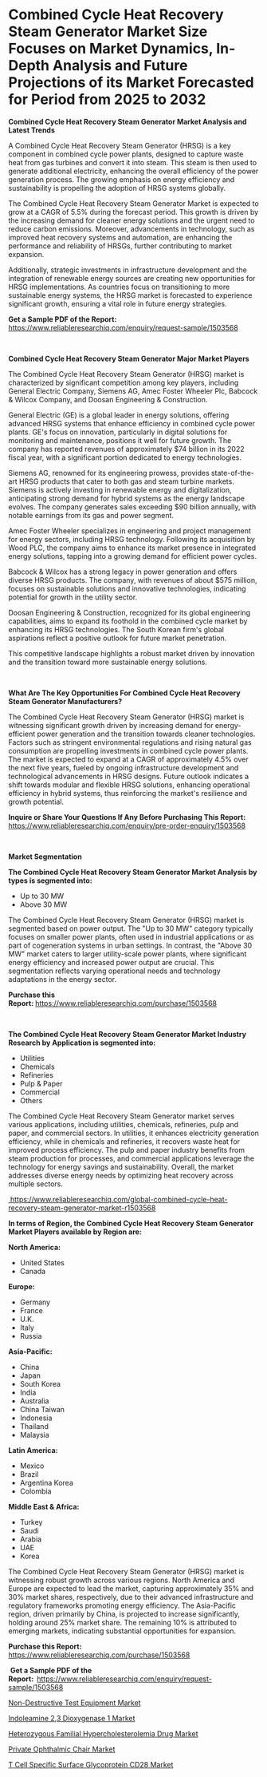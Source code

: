 <p><h1>Combined Cycle Heat Recovery Steam Generator Market Size Focuses on Market Dynamics, In-Depth Analysis and Future Projections of its Market Forecasted for Period from 2025 to 2032</h1></p><p><strong>Combined Cycle Heat Recovery Steam Generator Market Analysis and Latest Trends</strong></p>
<p><p>A Combined Cycle Heat Recovery Steam Generator (HRSG) is a key component in combined cycle power plants, designed to capture waste heat from gas turbines and convert it into steam. This steam is then used to generate additional electricity, enhancing the overall efficiency of the power generation process. The growing emphasis on energy efficiency and sustainability is propelling the adoption of HRSG systems globally.</p><p>The Combined Cycle Heat Recovery Steam Generator Market is expected to grow at a CAGR of 5.5% during the forecast period. This growth is driven by the increasing demand for cleaner energy solutions and the urgent need to reduce carbon emissions. Moreover, advancements in technology, such as improved heat recovery systems and automation, are enhancing the performance and reliability of HRSGs, further contributing to market expansion.</p><p>Additionally, strategic investments in infrastructure development and the integration of renewable energy sources are creating new opportunities for HRSG implementations. As countries focus on transitioning to more sustainable energy systems, the HRSG market is forecasted to experience significant growth, ensuring a vital role in future energy strategies.</p></p>
<p><strong>Get a Sample PDF of the Report:&nbsp;</strong> <a href="https://www.reliableresearchiq.com/enquiry/request-sample/1503568?utm_campaign=1137&utm_medium=2&utm_source=Github&utm_content=ia&utm_term=23032025&utm_id=combined-cycle-heat-recovery-steam-generator">https://www.reliableresearchiq.com/enquiry/request-sample/1503568</a></p>
<p>&nbsp;</p>
<p><strong>Combined Cycle Heat Recovery Steam Generator Major Market Players</strong></p>
<p><p>The Combined Cycle Heat Recovery Steam Generator (HRSG) market is characterized by significant competition among key players, including General Electric Company, Siemens AG, Amec Foster Wheeler Plc, Babcock & Wilcox Company, and Doosan Engineering & Construction.</p><p>General Electric (GE) is a global leader in energy solutions, offering advanced HRSG systems that enhance efficiency in combined cycle power plants. GE's focus on innovation, particularly in digital solutions for monitoring and maintenance, positions it well for future growth. The company has reported revenues of approximately $74 billion in its 2022 fiscal year, with a significant portion dedicated to energy technologies.</p><p>Siemens AG, renowned for its engineering prowess, provides state-of-the-art HRSG products that cater to both gas and steam turbine markets. Siemens is actively investing in renewable energy and digitalization, anticipating strong demand for hybrid systems as the energy landscape evolves. The company generates sales exceeding $90 billion annually, with notable earnings from its gas and power segment.</p><p>Amec Foster Wheeler specializes in engineering and project management for energy sectors, including HRSG technology. Following its acquisition by Wood PLC, the company aims to enhance its market presence in integrated energy solutions, tapping into a growing demand for efficient power cycles. </p><p>Babcock & Wilcox has a strong legacy in power generation and offers diverse HRSG products. The company, with revenues of about $575 million, focuses on sustainable solutions and innovative technologies, indicating potential for growth in the utility sector.</p><p>Doosan Engineering & Construction, recognized for its global engineering capabilities, aims to expand its foothold in the combined cycle market by enhancing its HRSG technologies. The South Korean firm's global aspirations reflect a positive outlook for future market penetration.</p><p>This competitive landscape highlights a robust market driven by innovation and the transition toward more sustainable energy solutions.</p></p>
<p>&nbsp;</p>
<p><strong>What Are The Key Opportunities For Combined Cycle Heat Recovery Steam Generator Manufacturers?</strong></p>
<p><p>The Combined Cycle Heat Recovery Steam Generator (HRSG) market is witnessing significant growth driven by increasing demand for energy-efficient power generation and the transition towards cleaner technologies. Factors such as stringent environmental regulations and rising natural gas consumption are propelling investments in combined cycle power plants. The market is expected to expand at a CAGR of approximately 4.5% over the next five years, fueled by ongoing infrastructure development and technological advancements in HRSG designs. Future outlook indicates a shift towards modular and flexible HRSG solutions, enhancing operational efficiency in hybrid systems, thus reinforcing the market's resilience and growth potential.</p></p>
<p><strong>Inquire or Share Your Questions If Any Before Purchasing This Report:</strong> <a href="https://www.reliableresearchiq.com/enquiry/pre-order-enquiry/1503568?utm_campaign=1137&utm_medium=2&utm_source=Github&utm_content=ia&utm_term=23032025&utm_id=combined-cycle-heat-recovery-steam-generator">https://www.reliableresearchiq.com/enquiry/pre-order-enquiry/1503568</a></p>
<p>&nbsp;</p>
<p><strong>Market Segmentation</strong></p>
<p><strong>The Combined Cycle Heat Recovery Steam Generator Market Analysis by types is segmented into:</strong></p>
<p><ul><li>Up to 30 MW</li><li>Above 30 MW</li></ul></p>
<p><p>The Combined Cycle Heat Recovery Steam Generator (HRSG) market is segmented based on power output. The "Up to 30 MW" category typically focuses on smaller power plants, often used in industrial applications or as part of cogeneration systems in urban settings. In contrast, the "Above 30 MW" market caters to larger utility-scale power plants, where significant energy efficiency and increased power output are crucial. This segmentation reflects varying operational needs and technology adaptations in the energy sector.</p></p>
<p><strong>Purchase this Report:&nbsp;</strong><a href="https://www.reliableresearchiq.com/purchase/1503568?utm_campaign=1137&utm_medium=2&utm_source=Github&utm_content=ia&utm_term=23032025&utm_id=combined-cycle-heat-recovery-steam-generator">https://www.reliableresearchiq.com/purchase/1503568</a></p>
<p>&nbsp;</p>
<p><strong>The Combined Cycle Heat Recovery Steam Generator Market Industry Research by Application is segmented into:</strong></p>
<p><ul><li>Utilities</li><li>Chemicals</li><li>Refineries</li><li>Pulp & Paper</li><li>Commercial</li><li>Others</li></ul></p>
<p><p>The Combined Cycle Heat Recovery Steam Generator market serves various applications, including utilities, chemicals, refineries, pulp and paper, and commercial sectors. In utilities, it enhances electricity generation efficiency, while in chemicals and refineries, it recovers waste heat for improved process efficiency. The pulp and paper industry benefits from steam production for processes, and commercial applications leverage the technology for energy savings and sustainability. Overall, the market addresses diverse energy needs by optimizing heat recovery across multiple sectors.</p></p>
<p><a href="https://www.reliableresearchiq.com/global-combined-cycle-heat-recovery-steam-generator-market-r1503568?utm_campaign=1137&utm_medium=2&utm_source=Github&utm_content=ia&utm_term=23032025&utm_id=combined-cycle-heat-recovery-steam-generator">&nbsp;https://www.reliableresearchiq.com/global-combined-cycle-heat-recovery-steam-generator-market-r1503568</a></p>
<p><strong>In terms of Region, the Combined Cycle Heat Recovery Steam Generator Market Players available by Region are:</strong></p>
<p>
    <p> <strong> North America: </strong>
        <ul>
            <li>United States</li>
            <li>Canada</li>
        </ul>
        </p> 
    <p> <strong> Europe: </strong>
        <ul>
            <li>Germany</li>
            <li>France</li>
            <li>U.K.</li>
            <li>Italy</li>
            <li>Russia</li>
        </ul>
        </p> 
    <p> <strong> Asia-Pacific: </strong>
        <ul>
            <li>China</li>
            <li>Japan</li>
            <li>South Korea</li>
            <li>India</li>
            <li>Australia</li>
            <li>China Taiwan</li>
            <li>Indonesia</li>
            <li>Thailand</li>
            <li>Malaysia</li>
        </ul>
        </p> 
    <p> <strong> Latin America: </strong>
        <ul>
            <li>Mexico</li>
            <li>Brazil</li>
            <li>Argentina Korea</li>
            <li>Colombia</li>
        </ul>
        </p> 
    <p> <strong> Middle East & Africa: </strong>
        <ul>
            <li>Turkey</li>
            <li>Saudi</li>
            <li>Arabia</li>
            <li>UAE</li>
            <li>Korea</li>
        </ul>
    </p>
    </p>
<p><p>The Combined Cycle Heat Recovery Steam Generator (HRSG) market is witnessing robust growth across various regions. North America and Europe are expected to lead the market, capturing approximately 35% and 30% market shares, respectively, due to their advanced infrastructure and regulatory frameworks promoting energy efficiency. The Asia-Pacific region, driven primarily by China, is projected to increase significantly, holding around 25% market share. The remaining 10% is attributed to emerging markets, indicating substantial opportunities for expansion.</p></p>
<p><strong>Purchase this Report: </strong><a href="https://www.reliableresearchiq.com/purchase/1503568?utm_campaign=1137&utm_medium=2&utm_source=Github&utm_content=ia&utm_term=23032025&utm_id=combined-cycle-heat-recovery-steam-generator">https://www.reliableresearchiq.com/purchase/1503568</a></p>
<p>&nbsp;<strong>Get a Sample PDF of the Report:&nbsp;&nbsp;</strong><a href="https://www.reliableresearchiq.com/enquiry/request-sample/1503568?utm_campaign=1137&utm_medium=2&utm_source=Github&utm_content=ia&utm_term=23032025&utm_id=combined-cycle-heat-recovery-steam-generator">https://www.reliableresearchiq.com/enquiry/request-sample/1503568</a></p>
<p><strong></strong></p>
<p><p><a href="https://github.com/burnicndole/Market-Research-Report-List-1/blob/main/non-destructive-test-equipment-market.md?utm_campaign=1137&utm_medium=2&utm_source=Github&utm_content=ia&utm_term=23032025&utm_id=combined-cycle-heat-recovery-steam-generator">Non-Destructive Test Equipment Market</a></p><p><a href="https://github.com/omemaeuseda/Market-Research-Report-List-1/blob/main/indoleamine-23-dioxygenase-1-market.md?utm_campaign=1137&utm_medium=2&utm_source=Github&utm_content=ia&utm_term=23032025&utm_id=combined-cycle-heat-recovery-steam-generator">Indoleamine 2,3 Dioxygenase 1 Market</a></p><p><a href="https://github.com/doganaqev/Market-Research-Report-List-1/blob/main/heterozygous-familial-hypercholesterolemia-drug-market.md?utm_campaign=1137&utm_medium=2&utm_source=Github&utm_content=ia&utm_term=23032025&utm_id=combined-cycle-heat-recovery-steam-generator">Heterozygous Familial Hypercholesterolemia Drug Market</a></p><p><a href="https://github.com/navodfetiya/Market-Research-Report-List-1/blob/main/private-ophthalmic-chair-market.md?utm_campaign=1137&utm_medium=2&utm_source=Github&utm_content=ia&utm_term=23032025&utm_id=combined-cycle-heat-recovery-steam-generator">Private Ophthalmic Chair Market</a></p><p><a href="https://github.com/cevzarvargem/Market-Research-Report-List-1/blob/main/t-cell-specific-surface-glycoprotein-cd28-market.md?utm_campaign=1137&utm_medium=2&utm_source=Github&utm_content=ia&utm_term=23032025&utm_id=combined-cycle-heat-recovery-steam-generator">T Cell Specific Surface Glycoprotein CD28 Market</a></p></p>